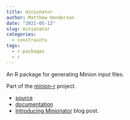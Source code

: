 ```yaml
---
title: minionator
author: Matthew Henderson
date: "2021-05-13"
slug: minionator
categories:
  - constraints
tags:
  - r-packages
  - r
---
```


An R package for generating Minion input files.

Part of the [minion-r](/topics/minion-r) project.

* [source](https://github.com/minion-r/minionator)
* [documentation](https://minion-r.github.io/minionator/)
* [Introducing Minionator](/post/2020/07/18/minionator/) blog post.
